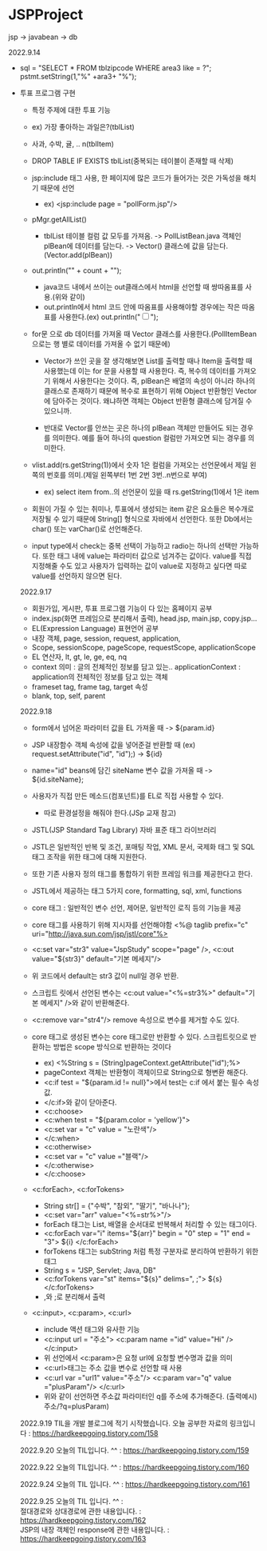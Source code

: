 # JSPProject
jsp -> javabean -> db 

2022.9.14

- sql = "SELECT * FROM tblzipcode WHERE area3 like = ?";
pstmt.setString(1,"%" +ara3+ "%");

- 투표 프로그램 구현
  - 특정 주제에 대한 투표 기능
  - ex) 가장 좋아하는 과일은?(tblList)
  - 사과, 수박, 귤, .. n(tblItem)
  
  - DROP TABLE IF EXISTS tblList(중복되는 테이블이 존재할 때 삭제)
  - jsp:include 태그 사용, 한 페이지에 많은 코드가 들어가는 것은 가독성을 해치기 때문에 선언
    - ex) <jsp:include page = "pollForm.jsp"/>
    
  - pMgr.getAllList()
    - tblList 테이블 컬럼 값 모두를 가져옴. -> PollListBean.java 객체인 plBean에 데이터를 담는다. -> Vector() 클래스에 값을 담는다.(Vector.add(plBean))
    
  - out.println("<tr><td>" + count + "</td></tr>");
    - java코드 내에서 쓰이는 out클래스에서 html을 선언할 때 쌍따옴표를 사용.(위와 같이)
    - out.println에서 html 코드 안에 따옴표를 사용해야할 경우에는 작은 따옴표를 사용한다.(ex) out.println("<input type = checkbox name = 'itemName'>");
    
  - for문 으로 db 데이터를 가져올 때 Vector 클래스를 사용한다.(PollItemBean으로는 행 별로 데이터를 가져올 수 없기 때문에)
    - Vector가 쓰인 곳을 잘 생각해보면 List를 출력할 때나 Item을 출력할 때 사용했는데 이는 for 문을 사용할 때 사용한다. 즉, 복수의 데이터를 가져오기 위해서
     사용한다는 것이다. 즉,  plBean은 배열의 속성이 아니라 하나의 클래스로 존재하기 때문에 복수로 표현하기 위해 Object 반환형인 Vector에 담아주는 것이다.
     왜냐하면 객체는 Object 반환형 클래스에 담겨질 수 있으니까.
    
    - 반대로 Vector를 안쓰는 곳은 하나의 plBean 객체만 만들어도 되는 경우를 의미한다. 예를 들어 하나의 question 컬럼만 가져오면 되는 경우를 의미한다.
     
  - vlist.add(rs.getString(1))에서 숫자 1은 컬럼을 가져오는 선언문에서 제일 왼쪽의 번호를 의미.(제일 왼쪽부터 1번 2번 3번..n번으로 부여)
    - ex) select item from..의 선언문이 있을 때 rs.getString(1)에서 1은 item
   
   - 회원이 가질 수 있는 취미나, 투표에서 생성되는 item 같은 요소들은 복수개로 저장될 수 있기 때문에 String[] 형식으로 자바에서 선언한다. 또한 Db에서는
   char() 또는 varChar()로 선언해준다.
  
   - input type에서 check는 중복 선택이 가능하고 radio는 하나의 선택만 가능하다. 또한 태그 내에 value는 파라미터 값으로 넘겨주는 값이다. value를 직접 지정해줄 수도 있고
   사용자가 입력하는 값이 value로 지정하고 싶다면 따로 value를 선언하지 않으면 된다.
   
   2022.9.17
   - 회원가입, 게시판, 투표 프로그램 기능이 다 있는 홈페이지 공부
    - index.jsp(화면 프레임으로 분리해서 출력), head.jsp, main.jsp, copy.jsp...
   - EL(Expression Language) 표현언어 공부
    - 내장 객체, page, session, request, application, 
    - Scope, sessionScope, pageScope, requestScope, applicationScope
    - EL 연산자, lt, gt, le, ge, eq, nq
    - context 의미 : 글의 전체적인 정보를 담고 있는.. applicationContext : application의 전체적인 정보를 담고 있는 객체
   - frameset tag, frame tag, target 속성
    - blank, top, self, parent
    
    2022.9.18
    - form에서 넘어온 파라미터 값을 EL 가져올 때 -> ${param.id}
    - JSP 내장함수 객체 속성에 값을 넣어준걸 반환할 때 (ex) request.setAttribute("id", "id");) -> ${id}
    - name="id" beans에 담긴 siteName 변수 값을 가져올 때 -> ${id.siteName};
    - 사용자가 직접 만든 메소드(컴포넌트)를 EL로 직접 사용할 수 있다.
      - 따로 환경설정을 해줘야 한다.(JSp 교재 참고)
  
    - JSTL(JSP Standard Tag Library) 자바 표준 태그 라이브러리
    - JSTL은 일반적인 반복 및 조건, 포매팅 작업, XML 문서, 국제화 태그 및 SQL 태그 조작을 위한 태그에 대해 지원한다.
    - 또한 기존 사용자 정의 태그를 통합하기 위한 프레임 워크를 제공한다고 한다.
    - JSTL에서 제공하는 태그 5가지 core, formatting, sql, xml, functions
    - core 태그 : 일반적인 변수 선언, 제어문, 일반적인 로직 등의 기능을 제공
    - core 태그를 사용하기 위해 지시자를 선언해야함 <%@ taglib prefix="c" uri="http://java.sun.com/jsp/jstl/core"%>
    - <c:set var="str3" value="JspStudy" scope="page" />, <c:out value="${str3}" default="기본 메세지"/> 
    - 위 코드에서 default는 str3 값이 null일 경우 반환.
    - 스크립트 릿에서 선언된 변수는 <c:out value="<%=str3%>" default="기본 메세지" />와 같이 반환해준다.
    - <c:remove var="str4"/> remove 속성으로 변수를 제거할 수도 있다. 
    - core 태그로 생성된 변수는 core 태그로만 반환할 수 있다. 스크립트릿으로 반환하는 방법은 scope 방식으로 반환하는 것이다
      - ex) <%String s = (String)pageContext.getAttribute("id");%>
      - pageContext 객체는 반환형이 객체이므로 String으로 형변환 해준다.
      - <c:if test = "${param.id != null}">에서 test는 c:if 에서 붙는 필수 속성 값.
      - </c:if>와 같이 닫아준다.
      - <c:choose> 
      - <c:when test = "${param.color = 'yellow'}">
      - <c:set var = "c" value = "노란색"/>
      - </c:when>
      - <c:otherwise>
      - <c:set var = "c" value ="블랙"/>
      - </c:otherwise>
      - </c:choose>
    - <c:forEach>, <c:forTokens>
      - String str[] = {"수박", "참외", "딸기", "바나나"};
      - <c:set var="arr" value="<%=str%>"/>
      - forEach 태그는 List, 배열을 순서대로 반복해서 처리할 수 있는 태그이다.
      - <c:forEach var="i" items="${arr}" begin = "0" step = "1" end = "3"> ${i} </c:forEach>
      - forTokens 태그는 subString 처럼 특정 구분자로 분리하여 반환하기 위한 태그
      - String s = "JSP, Servlet; Java, DB"
      - <c:forTokens var="st" items="${s}" delims=", ;"> ${s} </c:forTokens>
      - ,와 ;로 분리해서 출력
   - <c:input>, <c:param>, <c:url>
      - include 액션 태그와 유사한 기능
      - <c:input url = "주소"> <c:param name ="id" value="Hi" /> </c:input>
      - 위 선언에서 <c:param>은 요청 url에 요청할 변수명과 값을 의미
      - <c:url>태그는 주소 값을 변수로 선언할 때 사용
      - <c:url var ="url1" value="주소"/> <c:param var="q" value ="plusParam"/> </c:url>
      - 위와 같이 선언하면 주소값 파라미터인 q를 주소에 추가해준다. (출력예시) 주소/?q=plusParam)
  
  2022.9.19
  TIL을 개발 블로그에 적기 시작했습니다. 
  오늘 공부한 자료의 링크입니다 : https://hardkeepgoing.tistory.com/158
  
  2022.9.20
  오늘의 TIL입니다. ^^ : https://hardkeepgoing.tistory.com/159
  
  2022.9.22
  오늘의 TIL입니다. ^^ : https://hardkeepgoing.tistory.com/160
  
  2022.9.24
  오늘의 TIL 입니다. ^^ : https://hardkeepgoing.tistory.com/161
  
  2022.9.25
  오늘의 TIL 입니다. ^^ :</br> 
  절대경로와 상대경로에 관한 내용입니다. : https://hardkeepgoing.tistory.com/162
  </br>
  JSP의 내장 객체인 response에 관한 내용입니다. : https://hardkeepgoing.tistory.com/163
